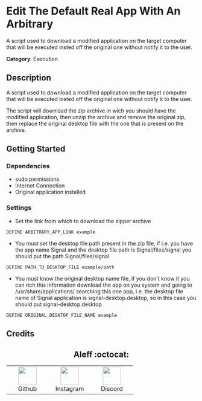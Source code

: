 # Edit The Default Real App With An Arbitrary

A script used to download a modified application on the target computer that will be executed insted off the original one without notify it to the user.

**Category**: Execution

## Description

A script used to download a modified application on the target computer that will be executed insted off the original one without notify it to the user.

The script will download the zip archive in wich you should have the modified application, then unzip the archive and remove the original zip, then replace the original desktop file with the one that is present on the archive.

## Getting Started

### Dependencies

* sudo permissions
* Internet Connection
* Original application installed 

### Settings

- Set the link from which to download the zipper archive
```DuckyScript
DEFINE ARBITRARY_APP_LINK example
```

- You must set the desktop file path present in the zip file, if i.e. you have the app name Signal and the desktop file path is Signal/files/signal you should put the path Signal/files/signal
```DuckyScript
DEFINE PATH_TO_DESKTOP_FILE example/path
```

- You must know the original desktop name file, if you don't know it you can rich this information download the app on you system and going to /usr/share/applications/ searching this one app, i.e. the desktop file name of Signal application is signal-desktop.desktop, so in this case you should put signal-desktop.desktop
```DuckyScript
DEFINE ORIGINAL_DESKTOP_FILE_NAME example
```

## Credits

<h2 align="center"> Aleff :octocat: </h2>
<div align=center>
<table>
  <tr>
    <td align="center" width="96">
      <a href="https://github.com/aleff-github">
        <img src=https://github.com/aleff-github/aleff-github/blob/main/img/github.png?raw=true width="48" height="48" />
      </a>
      <br>Github
    </td>
    <td align="center" width="96">
      <a href="https://www.instagram.com/alessandro_greco_aka_aleff/">
        <img src=https://github.com/aleff-github/aleff-github/blob/main/img/instagram.png?raw=true width="48" height="48" />
      </a>
      <br>Instagram
    </td>
    <td align="center" width="96">
      <a href="https://www.linkedin.com/in/alessandro-greco-aka-aleff/">
        <img src=https://github.com/aleff-github/aleff-github/blob/main/img/linkedin.png?raw=true width="48" height="48" />
      </a>
      <br>Discord
    </td>
  </tr>
</table>
</div>